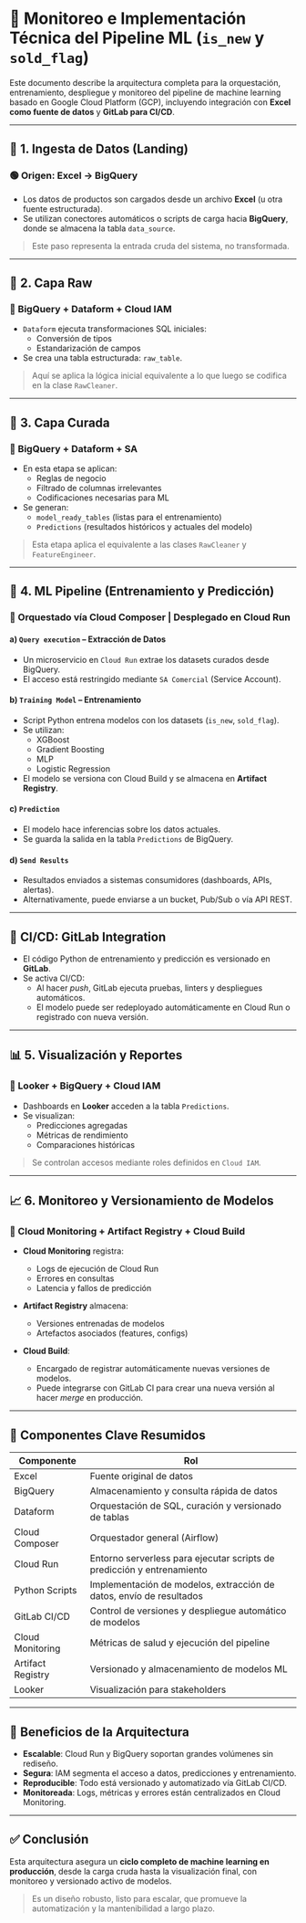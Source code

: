 # 📡 Monitoreo e Implementación Técnica del Pipeline ML (`is_new` y `sold_flag`)

Este documento describe la arquitectura completa para la orquestación, entrenamiento, despliegue y monitoreo del pipeline de machine learning basado en Google Cloud Platform (GCP), incluyendo integración con **Excel como fuente de datos** y **GitLab para CI/CD**.

---

## 🔁 1. Ingesta de Datos (Landing)

### 🟢 Origen: Excel → BigQuery

- Los datos de productos son cargados desde un archivo **Excel** (u otra fuente estructurada).
- Se utilizan conectores automáticos o scripts de carga hacia **BigQuery**, donde se almacena la tabla `data_source`.

> Este paso representa la entrada cruda del sistema, no transformada.

---

## 🧹 2. Capa Raw

### 🔹 BigQuery + Dataform + Cloud IAM

- `Dataform` ejecuta transformaciones SQL iniciales:
  - Conversión de tipos
  - Estandarización de campos
- Se crea una tabla estructurada: `raw_table`.

> Aquí se aplica la lógica inicial equivalente a lo que luego se codifica en la clase `RawCleaner`.

---

## 🧪 3. Capa Curada

### 🔹 BigQuery + Dataform + SA

- En esta etapa se aplican:
  - Reglas de negocio
  - Filtrado de columnas irrelevantes
  - Codificaciones necesarias para ML
- Se generan:
  - `model_ready_tables` (listas para el entrenamiento)
  - `Predictions` (resultados históricos y actuales del modelo)

> Esta etapa aplica el equivalente a las clases `RawCleaner` y `FeatureEngineer`.

---

## 🤖 4. ML Pipeline (Entrenamiento y Predicción)

### 🧭 Orquestado vía Cloud Composer | Desplegado en Cloud Run

#### a) `Query execution` – Extracción de Datos
- Un microservicio en `Cloud Run` extrae los datasets curados desde BigQuery.
- El acceso está restringido mediante `SA Comercial` (Service Account).

#### b) `Training Model` – Entrenamiento
- Script Python entrena modelos con los datasets (`is_new`, `sold_flag`).
- Se utilizan:
  - XGBoost
  - Gradient Boosting
  - MLP
  - Logistic Regression
- El modelo se versiona con Cloud Build y se almacena en **Artifact Registry**.

#### c) `Prediction`
- El modelo hace inferencias sobre los datos actuales.
- Se guarda la salida en la tabla `Predictions` de BigQuery.

#### d) `Send Results`
- Resultados enviados a sistemas consumidores (dashboards, APIs, alertas).
- Alternativamente, puede enviarse a un bucket, Pub/Sub o vía API REST.

---

## 🔄 CI/CD: GitLab Integration

- El código Python de entrenamiento y predicción es versionado en **GitLab**.
- Se activa CI/CD:
  - Al hacer *push*, GitLab ejecuta pruebas, linters y despliegues automáticos.
  - El modelo puede ser redeployado automáticamente en Cloud Run o registrado con nueva versión.

---

## 📊 5. Visualización y Reportes

### 🔹 Looker + BigQuery + Cloud IAM

- Dashboards en **Looker** acceden a la tabla `Predictions`.
- Se visualizan:
  - Predicciones agregadas
  - Métricas de rendimiento
  - Comparaciones históricas

> Se controlan accesos mediante roles definidos en `Cloud IAM`.

---

## 📈 6. Monitoreo y Versionamiento de Modelos

### 🔹 Cloud Monitoring + Artifact Registry + Cloud Build

- **Cloud Monitoring** registra:
  - Logs de ejecución de Cloud Run
  - Errores en consultas
  - Latencia y fallos de predicción

- **Artifact Registry** almacena:
  - Versiones entrenadas de modelos
  - Artefactos asociados (features, configs)

- **Cloud Build**:
  - Encargado de registrar automáticamente nuevas versiones de modelos.
  - Puede integrarse con GitLab CI para crear una nueva versión al hacer *merge* en producción.

---

## 🧩 Componentes Clave Resumidos

| Componente           | Rol                                                                 |
|----------------------|----------------------------------------------------------------------|
| Excel                | Fuente original de datos                                             |
| BigQuery             | Almacenamiento y consulta rápida de datos                           |
| Dataform             | Orquestación de SQL, curación y versionado de tablas                |
| Cloud Composer       | Orquestador general (Airflow)                                       |
| Cloud Run            | Entorno serverless para ejecutar scripts de predicción y entrenamiento |
| Python Scripts       | Implementación de modelos, extracción de datos, envío de resultados |
| GitLab CI/CD         | Control de versiones y despliegue automático de modelos             |
| Cloud Monitoring     | Métricas de salud y ejecución del pipeline                          |
| Artifact Registry    | Versionado y almacenamiento de modelos ML                           |
| Looker               | Visualización para stakeholders                                     |

---

## 🚀 Beneficios de la Arquitectura

- **Escalable**: Cloud Run y BigQuery soportan grandes volúmenes sin rediseño.
- **Segura**: IAM segmenta el acceso a datos, predicciones y entrenamiento.
- **Reproducible**: Todo está versionado y automatizado vía GitLab CI/CD.
- **Monitoreada**: Logs, métricas y errores están centralizados en Cloud Monitoring.

---

## ✅ Conclusión

Esta arquitectura asegura un **ciclo completo de machine learning en producción**, desde la carga cruda hasta la visualización final, con monitoreo y versionado activo de modelos.

> Es un diseño robusto, listo para escalar, que promueve la automatización y la mantenibilidad a largo plazo.
